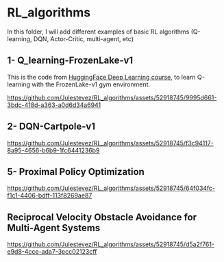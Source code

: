 # RL_algorithms
In this folder, I will add different examples of basic RL algorithms (Q-learning, DQN, Actor-Critic, multi-agent, etc)


## 1- Q_learning-FrozenLake-v1
This is the code from [HuggingFace Deep Learning course](https://huggingface.co/learn/deep-rl-course/unit2/hands-on?fw=pt), to learn Q-learning with the FrozenLake-v1 gym environment.

https://github.com/Julestevez/RL_algorithms/assets/52918745/9995d661-3bdc-418d-a363-a0d6d34a6941


## 2- DQN-Cartpole-v1
https://github.com/Julestevez/RL_algorithms/assets/52918745/f3c94117-8a95-4656-b6b9-1fc6441236b9


## 5- Proximal Policy Optimization
https://github.com/Julestevez/RL_algorithms/assets/52918745/64f034fc-f1c1-4406-bdff-113f8269ae87


## Reciprocal Velocity Obstacle Avoidance for Multi-Agent Systems
https://github.com/Julestevez/RL_algorithms/assets/52918745/d5a2f761-e9d8-4cce-ada7-3ecc02123cff 



